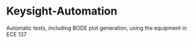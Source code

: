 # Keysight-Automation
Automatic tests, including BODE plot generation, using the equipment in ECE 137
